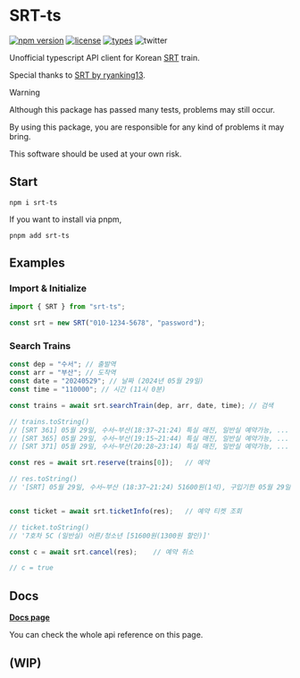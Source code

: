 # SRT-ts

[![npm version](https://img.shields.io/npm/v/srt-ts.svg)](https://www.npmjs.com/package/srt-ts)
[![license](https://img.shields.io/github/license/0xdaizz/srt-ts.svg?style=flat)](LICENSE)
[![types](https://img.shields.io/npm/types/typedoc-material-theme)](https://github.com/microsoft/TypeScript)
![twitter](https://img.shields.io/twitter/follow/Lucky_daiz?style=social)

Unofficial typescript API client for Korean [SRT](https://etk.srail.kr) train.

Special thanks to [SRT by ryanking13](https://github.com/ryanking13/SRT).

> [!warning]
>
> Although this package has passed many tests, problems may still occur.
>
> By using this package, you are responsible for any kind of problems it may bring.
>
> This software should be used at your own risk.

## Start

```
npm i srt-ts
```

If you want to install via pnpm,

```
pnpm add srt-ts
```

## Examples

### Import & Initialize

```Typescript
import { SRT } from "srt-ts";

const srt = new SRT("010-1234-5678", "password");
```

### Search Trains

```Typescript
const dep = "수서"; // 출발역
const arr = "부산"; // 도착역
const date = "20240529"; // 날짜 (2024년 05월 29일)
const time = "110000"; // 시간 (11시 0분)

const trains = await srt.searchTrain(dep, arr, date, time); // 검색

// trains.toString()
// [SRT 361] 05월 29일, 수서~부산(18:37~21:24) 특실 매진, 일반실 예약가능, ...
// [SRT 365] 05월 29일, 수서~부산(19:15~21:44) 특실 매진, 일반실 예약가능, ...
// [SRT 371] 05월 29일, 수서~부산(20:28~23:14) 특실 매진, 일반실 예약가능, ...

const res = await srt.reserve(trains[0]);   // 예약

// res.toString()
// '[SRT] 05월 29일, 수서~부산 (18:37~21:24) 51600원(1석), 구입기한 05월 29일 02:12'


const ticket = await srt.ticketInfo(res);   // 예약 티켓 조회

// ticket.toString()
// '7호차 5C (일반실) 어른/청소년 [51600원(1300원 할인)]'

const c = await srt.cancel(res);    // 예약 취소

// c = true

```

## Docs

**[Docs page](https://0xdaizz.github.io/SRT-ts/)**

You can check the whole api reference on this page.

## (WIP)

